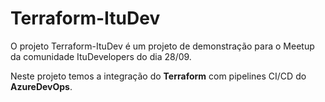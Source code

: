 # Terraform-ItuDev

O projeto Terraform-ItuDev é um projeto de demonstração para o Meetup da comunidade ItuDevelopers do dia 28/09.

Neste projeto temos a integração do **Terraform** com pipelines CI/CD do **AzureDevOps**.

